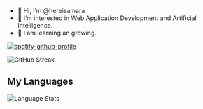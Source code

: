 - 👋 Hi, I’m @hereisamara
- 👀 I’m interested in Web Application Development and Artificial Intelligence.
- 🌱 I am learning an growing.

[![spotify-github-profile](https://spotify-github-profile.kittinanx.com/api/view?uid=31auiswynfurufepcfjx4ie4stgy&cover_image=true&theme=novatorem&show_offline=false&background_color=121212&interchange=false&bar_color=53b14f&bar_color_cover=false)](https://github.com/kittinan/spotify-github-profile)

<!-- ![GitHub stats](https://github-readme-stats.vercel.app/api?username=hereisamara&show_icons=true&theme=tokyonight) <br> -->
![GitHub Streak](https://github-readme-streak-stats.herokuapp.com/?user=hereisamara&theme=tokyonight)


<!-- STATS_START -->
## My Languages

![Language Stats](https://quickchart.io/chart/render/zm-cd1c40c6-291e-4317-9f6e-528e56c02bdb?title=Language%20Distribution&labels=Python,Dart,HTML,Jupyter-Notebook,C++,CMake,JavaScript,Swift,C,Shell,CSS,Go,Ruby,Objective-C,Java,Kotlin,Dockerfile,Procfile&data1=63.56,14.1,9.0,4.53,3.63,2.8,1.0,0.28,0.27,0.23,0.19,0.14,0.1,0.06,0.05,0.04,0.0,0.0)
<!-- STATS_END -->
